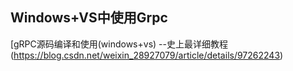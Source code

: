   ## Windows+VS中使用Grpc
  [gRPC源码编译和使用(windows+vs) --史上最详细教程(https://blog.csdn.net/weixin_28927079/article/details/97262243)
  
